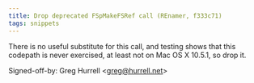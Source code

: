 ```yaml
---
title: Drop deprecated FSpMakeFSRef call (REnamer, f333c71)
tags: snippets
---
```


There is no useful substitute for this call, and testing shows that this codepath is never exercised, at least not on Mac OS X 10.5.1, so drop it.

Signed-off-by: Greg Hurrell &lt;greg@hurrell.net&gt;
